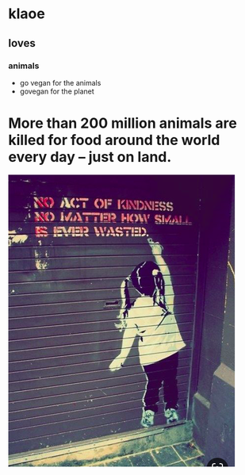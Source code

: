 

# klaoe
## loves
### animals

- go vegan for the animals
- govegan for the planet

# More than 200 million animals are killed for food around the world every day – just on land.

![](/images/test.png)
